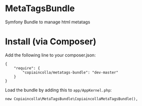 MetaTagsBundle
==============

Symfony Bundle to manage html metatags

# Install (via Composer)

Add the following line to your composer.json:


    {
        "require": {
            "copiaincolla/metatags-bundle": "dev-master"
        }
    }

Load the bundle by adding this to `app/AppKernel.php`:

    new Copiaincolla\MetaTagsBundle\CopiaincollaMetaTagsBundle(),
